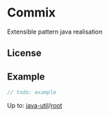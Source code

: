 Commix
======

Extensible pattern java realisation

License
-------

Example
-------
```Java
// todo: example
```

Up to: [java-util](..)/[root](../..)
